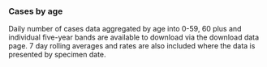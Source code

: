 ### Cases by age

Daily number of cases data aggregated by age into 0-59, 60 plus and individual five-year bands are available to download via the download data page. 7 day rolling averages and rates are also included where the data is presented by specimen date.
